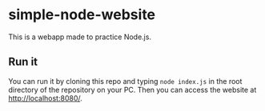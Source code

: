 # simple-node-website

This is a webapp made to practice Node.js.

## Run it

You can run it by cloning this repo and typing ```node index.js``` in the root directory of the repository on your PC. Then you can access the website at [http://localhost:8080/](http://localhost:8080/).